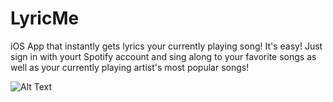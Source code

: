 # LyricMe
iOS App that instantly gets lyrics your currently playing song! It's easy! Just sign in with yourt Spotify account and sing along to your favorite songs as well as your currently playing artist's most popular songs!

![Alt Text](https://media.giphy.com/media/Q33XUijkTCqZKza8J7/giphy.gif)
